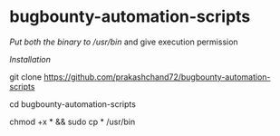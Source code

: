# bugbounty-automation-scripts
_Put both the binary to /usr/bin_ and give execution permission 


*Installation*

  git clone https://github.com/prakashchand72/bugbounty-automation-scripts 
  
  cd bugbounty-automation-scripts
  
  chmod +x * && sudo cp * /usr/bin 
  
  
